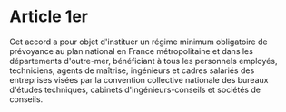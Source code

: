 # Article 1er

  
 Cet accord a pour objet d'instituer un régime minimum obligatoire de prévoyance au plan national en France métropolitaine et dans les départements d'outre-mer, bénéficiant à tous les personnels employés, techniciens, agents de maîtrise, ingénieurs et cadres salariés des entreprises visées par la convention collective nationale des bureaux d'études techniques, cabinets d'ingénieurs-conseils et sociétés de conseils.  
  
